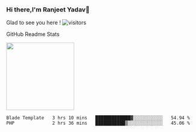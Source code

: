 ### Hi there,I'm Ranjeet Yadav👋

Glad to see you here ! ![visitors](https://visitor-badge.glitch.me/badge?page_id=${ranjeetproject}.${ranjeetproject.repo.id}) 

GitHub Readme Stats 

<img height="180em" src="https://github-readme-stats.vercel.app/api?username=ranjeetproject&show_icons=true&hide_border=true&&count_private=true&include_all_commits=true" />

<!--START_SECTION:waka-->
```text
Blade Template   3 hrs 10 mins   █████████████▓░░░░░░░░░░░   54.94 % 
PHP              2 hrs 36 mins   ███████████▒░░░░░░░░░░░░░   45.06 % 
```
<!--END_SECTION:waka-->
